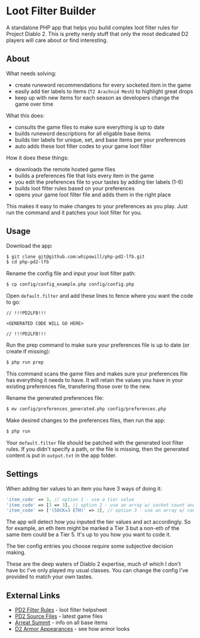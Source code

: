 # Loot Filter Builder

A standalone PHP app that helps you build complex loot filter rules for Project Diablo 2.  This is pretty nerdy stuff that only the most dedicated D2 players will care about or find interesting.

## About

What needs solving:

- create runeword recommendations for every socketed item in the game
- easily add tier labels to items (``T2 Arachnid Mesh``) to highlight great drops
- keep up with new items for each season as developers change the game over time

What this does:

- consults the game files to make sure everything is up to date
- builds runeword descriptions for all eligable base items
- builds tier labels for unique, set, and base items per your preferences
- auto adds these loot filter codes to your game loot filter

How it does these things:

- downloads the remote hosted game files
- builds a preferences file that lists every item in the game
- you edit the preferences file to your tastes by adding tier labels (1-6)
- builds loot filter rules based on your preferences
- opens your game loot filter file and adds them in the right place

This makes it easy to make changes to your preferences as you play.  Just run the command and it patches your loot filter for you.

## Usage

Download the app:

```bash
$ git clone git@github.com:whipowill/php-pd2-lfb.git
$ cd php-pd2-lfb
```

Rename the config file and input your loot filter path:

```bash
$ cp config/config_example.php config/config.php
```

Open ``default.filter`` and add these lines to fence where you want the code to go:

```
// !!!PD2LFB!!!

<GENERATED CODE WILL GO HERE>

// !!!PD2LFB!!!
```

Run the prep command to make sure your preferences file is up to date (or create if missing):

```bash
$ php run prep
```

This command scans the game files and makes sure your preferences file has everything it needs to have.  It will retain the values you have in your existing preferences file, transfering those over to the new.

Rename the generated preferences file:

```bash
$ mv config/preferences_generated.php config/preferences.php
```

Make desired changes to the preferences files, then run the app:

```bash
$ php run
```

Your ``default.filter`` file should be patched with the generated loot filter rules.  If you didn't specify a path, or the file is missing, then the generated content is put in ``output.txt`` in the app folder.

## Settings

When adding tier values to an item you have 3 ways of doing it:

```php
'item_code' => 3, // option 1 - use a tier value
'item_code' => [3 => 3], // option 2 - use an array w/ socket count and tier value
'item_code' => ['(SOCK=3 ETH)' => 3], // option 3 - use an array w/ conditions and tier value
```

The app will detect how you inputed the tier values and act accordingly.  So for example, an eth item might be marked a Tier 3 but a non-eth of the same item could be a Tier 5.  It's up to you how you want to code it.

The tier config entries you choose require some subjective decision making.

These are the deep waters of Diablo 2 expertise, much of which I don't have bc I've only played my usual classes.  You can change the config I've provided to match your own tastes.

## External Links

- [PD2 Filter Rules](https://wiki.projectdiablo2.com/wiki/Item_Filtering#Item_Codes) - loot filter helpsheet
- [PD2 Source Files](https://github.com/BetweenWalls/PD2-Singleplayer/tree/main/Diablo%20II/ProjectD2/data/global/excel/modpacks/official) - latest game files
- [Arreat Summit](http://classic.battle.net/diablo2exp/items/basics.shtml) - info on all base items
- [D2 Armor Appearances](https://i.redd.it/qw4onikwxdx71.jpg) - see how armor looks